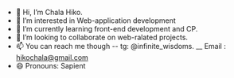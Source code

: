 - 👋 Hi, I’m Chala Hiko.
- 👀 I’m interested in Web-application development
- 🌱 I’m currently learning front-end development and CP.
- 💞️ I’m looking to collaborate on web-ralated projects.
- 📫 You can reach me though 
-- tg: @infinite_wisdoms.
__ Email : hikochala@gmail.com
- 😄 Pronouns: Sapient
